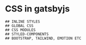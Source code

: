 # CSS in gatsbyjs 

    ## INLINE STYLES
    ## GLOBAL CSS
    ## CSS MODULES
    ## STYLED-COMPONENTS
    ## BOOTSTRAP, TAILWIND, EMOTION ETC

